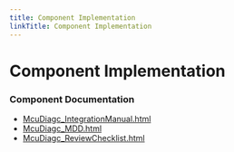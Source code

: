 ```yaml
---
title: Component Implementation
linkTitle: Component Implementation
---
```


# Component Implementation
### Component Documentation

- [McuDiagc_IntegrationManual.html](doc/McuDiagc_IntegrationManual.html)
- [McuDiagc_MDD.html](doc/McuDiagc_MDD.html)
- [McuDiagc_ReviewChecklist.html](doc/McuDiagc_ReviewChecklist.html)


